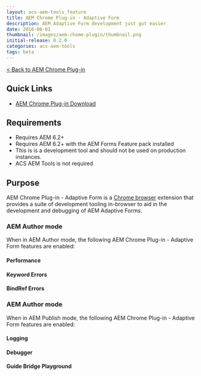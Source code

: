 ```yaml
---
layout: acs-aem-tools_feature
title: AEM Chrome Plug-in - Adaptive Form
description: AEM Adaptive Form development just got easier
date: 2016-06-01
thumbnail: /images/aem-chome-plugin/thumbnail.png
initial-release: 0.2.0
categories: acs-aem-tools
tags: beta
---
```


[< Back to AEM Chrome Plug-in](/acs-aem-tools/aem-chrome-plugin)

## Quick Links

* [AEM Chrome Plug-in Download](https://chrome.google.com/webstore/detail/aem-chrome-plug-in/ejdcnikffjleeffpigekhccpepplaode)

## Requirements

* Requires AEM 6.2+
* Requires AEM 6.2+ with the AEM Forms Feature pack installed
* This is is a development tool and should not be used on production instances.
* ACS AEM Tools is not required

## Purpose

AEM Chrome Plug-in - Adaptive Form is a [Chrome browser](https://www.google.com/chrome/browser/desktop/index.html) extension that provides a suite of development tooling in-browser to aid in the development and debugging of AEM Adaptive Forms.

### AEM Author mode

When in AEM Author mode, the following AEM Chrome Plug-in - Adaptive Form features are enabled:

#### Performance

#### Keyword Errors

#### BindRef Errors

### AEM Author mode

When in AEM Publish mode, the following AEM Chrome Plug-in - Adaptive Form features are enabled:

#### Logging

#### Debugger

#### Guide Bridge Playground
